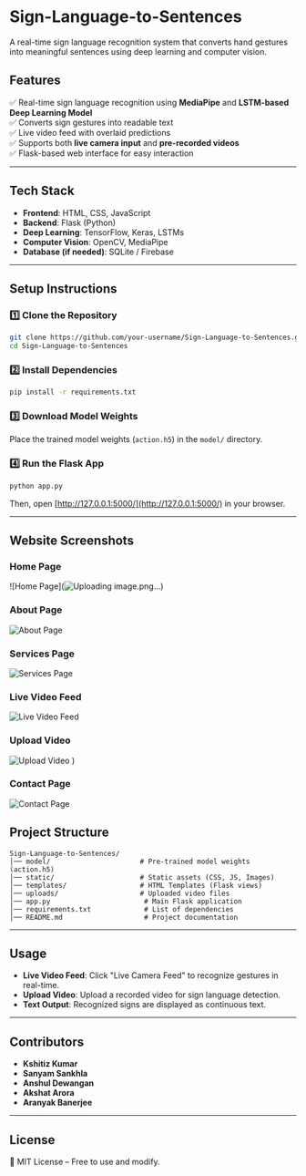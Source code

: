 # **Sign-Language-to-Sentences**

A real-time sign language recognition system that converts hand gestures into meaningful sentences using deep learning and computer vision.

## **Features**
✅ Real-time sign language recognition using **MediaPipe** and **LSTM-based Deep Learning Model**  
✅ Converts sign gestures into readable text  
✅ Live video feed with overlaid predictions  
✅ Supports both **live camera input** and **pre-recorded videos**  
✅ Flask-based web interface for easy interaction  

---

## **Tech Stack**
- **Frontend**: HTML, CSS, JavaScript  
- **Backend**: Flask (Python)  
- **Deep Learning**: TensorFlow, Keras, LSTMs  
- **Computer Vision**: OpenCV, MediaPipe  
- **Database (if needed)**: SQLite / Firebase  

---

## **Setup Instructions**

### **1️⃣ Clone the Repository**
```bash
git clone https://github.com/your-username/Sign-Language-to-Sentences.git
cd Sign-Language-to-Sentences
```

### **2️⃣ Install Dependencies**
```bash
pip install -r requirements.txt
```

### **3️⃣ Download Model Weights**
Place the trained model weights (`action.h5`) in the `model/` directory.

### **4️⃣ Run the Flask App**
```bash
python app.py
```
Then, open [http://127.0.0.1:5000/](http://127.0.0.1:5000/) in your browser.

---

## **Website Screenshots**

### **Home Page**
![Home Page](![Uploading image.png…]())


### **About Page**
![About Page](![image](https://github.com/user-attachments/assets/ef8df46d-4751-49bf-9d13-dee6329b41fb)
)

### **Services Page**
![Services Page](![image](https://github.com/user-attachments/assets/03da3e23-e0b7-4fe6-9e95-80e3ae8e6d2b)
)

### **Live Video Feed**
![Live Video Feed](![image](https://github.com/user-attachments/assets/236e60c5-6051-4835-87eb-de8975561fac)
)

### **Upload Video**
![Upload Video](![image](https://github.com/user-attachments/assets/5145baaa-6a64-4b20-9a60-e2e29c159967)
)
)

### **Contact Page**
![Contact Page](![{5790F8F0-F0D5-4B7D-9963-85905902FA39}](https://github.com/user-attachments/assets/22cf3ade-6ca0-4d8c-9577-9d0072476521)
)


## **Project Structure**
```
Sign-Language-to-Sentences/
│── model/                      # Pre-trained model weights (action.h5)
│── static/                     # Static assets (CSS, JS, Images)
│── templates/                  # HTML Templates (Flask views)
│── uploads/                    # Uploaded video files
│── app.py                       # Main Flask application
│── requirements.txt             # List of dependencies
│── README.md                    # Project documentation
```

---

## **Usage**
- **Live Video Feed**: Click "Live Camera Feed" to recognize gestures in real-time.
- **Upload Video**: Upload a recorded video for sign language detection.
- **Text Output**: Recognized signs are displayed as continuous text.

---



## **Contributors**
- **Kshitiz Kumar**
- **Sanyam Sankhla**
- **Anshul Dewangan**
- **Akshat Arora**
- **Aranyak Banerjee**

---

## **License**
📜 MIT License – Free to use and modify.  
